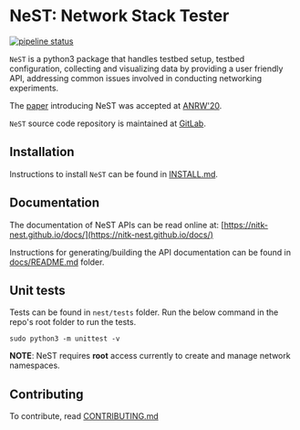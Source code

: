 # NeST: Network Stack Tester

[![pipeline status](https://gitlab.com/nitk-nest/nest/badges/master/pipeline.svg)](https://gitlab.com/nitk-nest/nest/-/commits/master)

`NeST` is a python3 package that handles testbed setup, testbed configuration,
collecting and visualizing data by providing a user friendly API, addressing
common issues involved in conducting networking experiments.

The [paper](https://dl.acm.org/doi/abs/10.1145/3404868.3406670) introducing
NeST was accepted at [ANRW'20](https://irtf.org/anrw/2020/).

`NeST` source code repository is maintained at [GitLab](https://gitlab.com/nitk-nest/nest).

## Installation

Instructions to install `NeST` can be found in
[INSTALL.md](https://gitlab.com/nitk-nest/nest/-/blob/master/INSTALL.md).

## Documentation

The documentation of NeST APIs can be read online at:
[https://nitk-nest.github.io/docs/](https://nitk-nest.github.io/docs/)

Instructions for generating/building the API documentation can be found in
[docs/README.md](https://gitlab.com/nitk-nest/nest/-/blob/master/docs/README.md) folder.

## Unit tests

Tests can be found in `nest/tests` folder.
Run the below command in the repo's root folder to run the tests.

```shell
sudo python3 -m unittest -v
```

**NOTE**: NeST requires **root** access currently to create and manage network namespaces.

## Contributing

To contribute, read [CONTRIBUTING.md](https://gitlab.com/nitk-nest/nest/-/blob/master/CONTRIBUTING.md)

